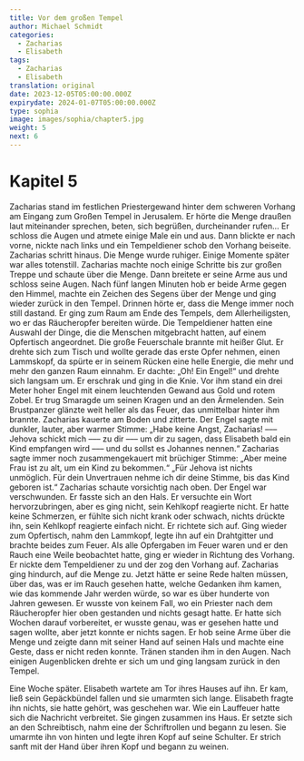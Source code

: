 ```yaml
---
title: Vor dem großen Tempel
author: Michael Schmidt
categories:
  - Zacharias
  - Elisabeth
tags:
  - Zacharias
  - Elisabeth
translation: original
date: 2023-12-05T05:00:00.000Z
expirydate: 2024-01-07T05:00:00.000Z
type: sophia
image: images/sophia/chapter5.jpg
weight: 5
next: 6
---
```


# Kapitel 5

Zacharias stand im festlichen Priestergewand hinter dem schweren Vorhang am Eingang zum Großen Tempel in Jerusalem. Er hörte die Menge draußen laut miteinander sprechen, beten, sich begrüßen, durcheinander rufen... Er schloss die Augen und atmete einige Male ein und aus. Dann blickte er nach vorne, nickte nach links und ein Tempeldiener schob den Vorhang beiseite. Zacharias schritt hinaus. Die Menge wurde ruhiger. Einige Momente später war alles totenstill. Zacharias machte noch einige Schritte bis zur großen Treppe und schaute über die Menge. Dann breitete er seine Arme aus und schloss seine Augen. Nach fünf langen Minuten hob er beide Arme gegen den Himmel, machte ein Zeichen des Segens über der Menge und ging wieder zurück in den Tempel. Drinnen hörte er, dass die Menge immer noch still dastand.
Er ging zum Raum am Ende des Tempels, dem Allerheiligsten, wo er das Räucheropfer bereiten würde. Die Tempeldiener hatten eine Auswahl der Dinge, die die Menschen mitgebracht hatten, auf einem Opfertisch angeordnet. Die große Feuerschale brannte mit heißer Glut. Er drehte sich zum Tisch und wollte gerade das erste Opfer nehmen, einen Lammskopf, da spürte er in seinem Rücken eine helle Energie, die mehr und mehr den ganzen Raum einnahm. Er dachte: „Oh! Ein Engel!“ und drehte sich langsam um. Er erschrak und ging in die Knie. Vor ihm stand ein drei Meter hoher Engel mit einem leuchtenden Gewand aus Gold und rotem Zobel. Er trug Smaragde um seinen Kragen und an den Ärmelenden. Sein Brustpanzer glänzte weit heller als das Feuer, das unmittelbar hinter ihm brannte. Zacharias kauerte am Boden und zitterte. Der Engel sagte mit dunkler, lauter, aber warmer Stimme: „Habe keine Angst, Zacharias! ––– Jehova schickt mich ––– zu dir ––– um dir zu sagen, dass Elisabeth bald ein Kind empfangen wird ––– und du sollst es Johannes nennen.“ Zacharias sagte immer noch zusammengekauert mit brüchiger Stimme: „Aber meine Frau ist zu alt, um ein Kind zu bekommen.“ „Für Jehova ist nichts unmöglich. Für dein Unvertrauen nehme ich dir deine Stimme, bis das Kind geboren ist.“ Zacharias schaute vorsichtig nach oben. Der Engel war verschwunden. Er fasste sich an den Hals. Er versuchte ein Wort hervorzubringen, aber es ging nicht, sein Kehlkopf reagierte nicht. Er hatte keine Schmerzen, er fühlte sich nicht krank oder schwach, nichts drückte ihn, sein Kehlkopf reagierte einfach nicht.
Er richtete sich auf. Ging wieder zum Opfertisch, nahm den Lammkopf, legte ihn auf ein Drahtgitter und brachte beides zum Feuer. Als alle Opfergaben im Feuer waren und er den Rauch eine Weile beobachtet hatte, ging er wieder in Richtung des Vorhang. Er nickte dem Tempeldiener zu und der zog den Vorhang auf. Zacharias ging hindurch, auf die Menge zu. Jetzt hätte er seine Rede halten müssen, über das, was er im Rauch gesehen hatte, welche Gedanken ihm kamen, wie das kommende Jahr werden würde, so war es über hunderte von Jahren gewesen. Er wusste von keinem Fall, wo ein Priester nach dem Räucheropfer hier oben gestanden und nichts gesagt hatte. Er hatte sich Wochen darauf vorbereitet, er wusste genau, was er gesehen hatte und sagen wollte, aber jetzt konnte er nichts sagen. Er hob seine Arme über die Menge und zeigte dann mit seiner Hand auf seinen Hals und machte eine Geste, dass er nicht reden konnte. Tränen standen ihm in den Augen. Nach einigen Augenblicken drehte er sich um und ging langsam zurück in den Tempel.

Eine Woche später.
Elisabeth wartete am Tor ihres Hauses auf ihn. Er kam, ließ sein Gepäckbündel fallen und sie umarmten sich lange. Elisabeth fragte ihn nichts, sie hatte gehört, was geschehen war. Wie ein Lauffeuer hatte sich die Nachricht verbreitet. Sie gingen zusammen ins Haus. Er setzte sich an den Schreibtisch, nahm eine der Schriftrollen und begann zu lesen. Sie umarmte ihn von hinten und legte ihren Kopf auf seine Schulter. Er strich sanft mit der Hand über ihren Kopf und begann zu weinen.
